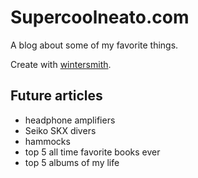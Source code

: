 
# Supercoolneato.com

A blog about some of my favorite things.

Create with  [wintersmith](https://github.com/jnordberg/wintersmith).

## Future articles

- headphone amplifiers
- Seiko SKX divers
- hammocks
- top 5 all time favorite books ever
- top 5 albums of my life

